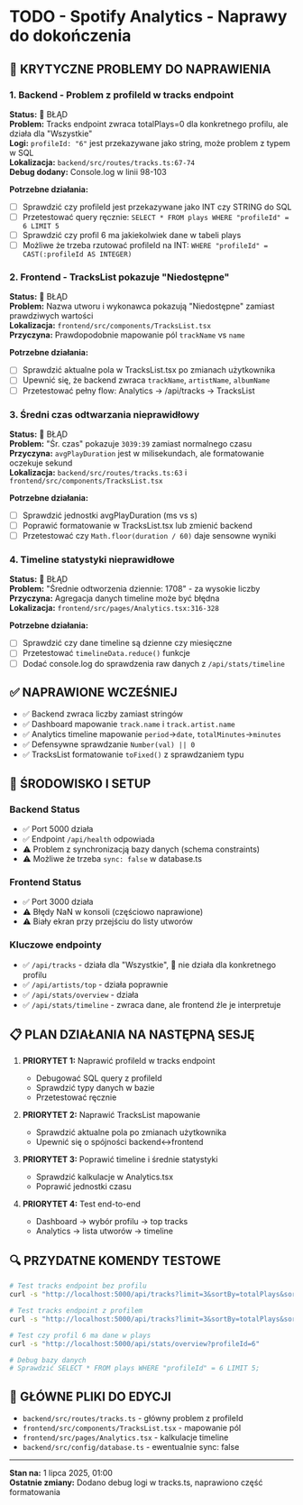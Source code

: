 # TODO - Spotify Analytics - Naprawy do dokończenia

## 🚨 KRYTYCZNE PROBLEMY DO NAPRAWIENIA

### 1. Backend - Problem z profileId w tracks endpoint
**Status:** 🔴 BŁĄD  
**Problem:** Tracks endpoint zwraca totalPlays=0 dla konkretnego profilu, ale działa dla "Wszystkie"  
**Logi:** `profileId: "6"` jest przekazywane jako string, może problem z typem w SQL  
**Lokalizacja:** `backend/src/routes/tracks.ts:67-74`  
**Debug dodany:** Console.log w linii 98-103

**Potrzebne działania:**
- [ ] Sprawdzić czy profileId jest przekazywane jako INT czy STRING do SQL
- [ ] Przetestować query ręcznie: `SELECT * FROM plays WHERE "profileId" = 6 LIMIT 5`
- [ ] Sprawdzić czy profil 6 ma jakiekolwiek dane w tabeli plays
- [ ] Możliwe że trzeba rzutować profileId na INT: `WHERE "profileId" = CAST(:profileId AS INTEGER)`

### 2. Frontend - TracksList pokazuje "Niedostępne" 
**Status:** 🔴 BŁĄD  
**Problem:** Nazwa utworu i wykonawca pokazują "Niedostępne" zamiast prawdziwych wartości  
**Lokalizacja:** `frontend/src/components/TracksList.tsx`  
**Przyczyna:** Prawdopodobnie mapowanie pól `trackName` vs `name`

**Potrzebne działania:**
- [ ] Sprawdzić aktualne pola w TracksList.tsx po zmianach użytkownika
- [ ] Upewnić się, że backend zwraca `trackName`, `artistName`, `albumName`
- [ ] Przetestować pełny flow: Analytics -> /api/tracks -> TracksList

### 3. Średni czas odtwarzania nieprawidłowy
**Status:** 🔴 BŁĄD  
**Problem:** "Śr. czas" pokazuje `3039:39` zamiast normalnego czasu  
**Przyczyna:** `avgPlayDuration` jest w milisekundach, ale formatowanie oczekuje sekund  
**Lokalizacja:** `backend/src/routes/tracks.ts:63` i `frontend/src/components/TracksList.tsx`

**Potrzebne działania:**
- [ ] Sprawdzić jednostki avgPlayDuration (ms vs s)
- [ ] Poprawić formatowanie w TracksList.tsx lub zmienić backend
- [ ] Przetestować czy `Math.floor(duration / 60)` daje sensowne wyniki

### 4. Timeline statystyki nieprawidłowe
**Status:** 🔴 BŁĄD  
**Problem:** "Średnie odtworzenia dziennie: 1708" - za wysokie liczby  
**Przyczyna:** Agregacja danych timeline może być błędna  
**Lokalizacja:** `frontend/src/pages/Analytics.tsx:316-328`

**Potrzebne działania:**
- [ ] Sprawdzić czy dane timeline są dzienne czy miesięczne
- [ ] Przetestować `timelineData.reduce()` funkcje
- [ ] Dodać console.log do sprawdzenia raw danych z `/api/stats/timeline`

## ✅ NAPRAWIONE WCZEŚNIEJ

- ✅ Backend zwraca liczby zamiast stringów
- ✅ Dashboard mapowanie `track.name` i `track.artist.name`
- ✅ Analytics timeline mapowanie `period`→`date`, `totalMinutes`→`minutes`
- ✅ Defensywne sprawdzanie `Number(val) || 0`
- ✅ TracksList formatowanie `toFixed()` z sprawdzaniem typu

## 🔧 ŚRODOWISKO I SETUP

### Backend Status
- ✅ Port 5000 działa
- ✅ Endpoint `/api/health` odpowiada
- ⚠️ Problem z synchronizacją bazy danych (schema constraints)
- ⚠️ Możliwe że trzeba `sync: false` w database.ts

### Frontend Status  
- ✅ Port 3000 działa
- ⚠️ Błędy NaN w konsoli (częściowo naprawione)
- ⚠️ Biały ekran przy przejściu do listy utworów

### Kluczowe endpointy
- ✅ `/api/tracks` - działa dla "Wszystkie", 🔴 nie działa dla konkretnego profilu
- ✅ `/api/artists/top` - działa poprawnie  
- ✅ `/api/stats/overview` - działa
- ✅ `/api/stats/timeline` - zwraca dane, ale frontend źle je interpretuje

## 📋 PLAN DZIAŁANIA NA NASTĘPNĄ SESJĘ

1. **PRIORYTET 1:** Naprawić profileId w tracks endpoint
   - Debugować SQL query z profileId
   - Sprawdzić typy danych w bazie
   - Przetestować ręcznie

2. **PRIORYTET 2:** Naprawić TracksList mapowanie
   - Sprawdzić aktualne pola po zmianach użytkownika
   - Upewnić się o spójności backend↔frontend

3. **PRIORYTET 3:** Poprawić timeline i średnie statystyki  
   - Sprawdzić kalkulacje w Analytics.tsx
   - Poprawić jednostki czasu

4. **PRIORYTET 4:** Test end-to-end
   - Dashboard → wybór profilu → top tracks
   - Analytics → lista utworów → timeline

## 🔍 PRZYDATNE KOMENDY TESTOWE

```bash
# Test tracks endpoint bez profilu
curl -s "http://localhost:5000/api/tracks?limit=3&sortBy=totalPlays&sortOrder=desc"

# Test tracks endpoint z profilem
curl -s "http://localhost:5000/api/tracks?limit=3&sortBy=totalPlays&sortOrder=desc&profileId=6"

# Test czy profil 6 ma dane w plays
curl -s "http://localhost:5000/api/stats/overview?profileId=6"

# Debug bazy danych
# Sprawdzić SELECT * FROM plays WHERE "profileId" = 6 LIMIT 5;
```

## 📁 GŁÓWNE PLIKI DO EDYCJI

- `backend/src/routes/tracks.ts` - główny problem z profileId  
- `frontend/src/components/TracksList.tsx` - mapowanie pól
- `frontend/src/pages/Analytics.tsx` - kalkulacje timeline
- `backend/src/config/database.ts` - ewentualnie sync: false

---
**Stan na:** 1 lipca 2025, 01:00  
**Ostatnie zmiany:** Dodano debug logi w tracks.ts, naprawiono część formatowania
